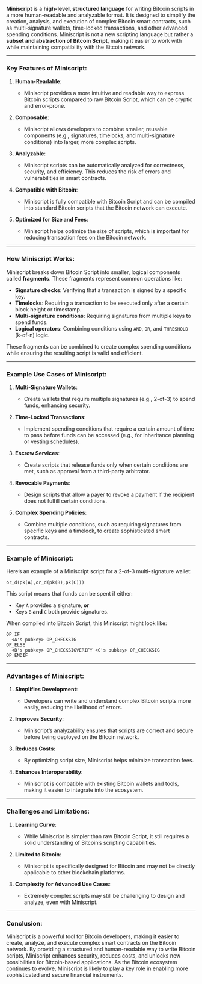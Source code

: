 **Miniscript** is a **high-level, structured language** for writing Bitcoin scripts in a more human-readable and analyzable format. It is designed to simplify the creation, analysis, and execution of complex Bitcoin smart contracts, such as multi-signature wallets, time-locked transactions, and other advanced spending conditions. Miniscript is not a new scripting language but rather a **subset and abstraction of Bitcoin Script**, making it easier to work with while maintaining compatibility with the Bitcoin network.

---

### Key Features of Miniscript:
1. **Human-Readable**:
   - Miniscript provides a more intuitive and readable way to express Bitcoin scripts compared to raw Bitcoin Script, which can be cryptic and error-prone.

2. **Composable**:
   - Miniscript allows developers to combine smaller, reusable components (e.g., signatures, timelocks, and multi-signature conditions) into larger, more complex scripts.

3. **Analyzable**:
   - Miniscript scripts can be automatically analyzed for correctness, security, and efficiency. This reduces the risk of errors and vulnerabilities in smart contracts.

4. **Compatible with Bitcoin**:
   - Miniscript is fully compatible with Bitcoin Script and can be compiled into standard Bitcoin scripts that the Bitcoin network can execute.

5. **Optimized for Size and Fees**:
   - Miniscript helps optimize the size of scripts, which is important for reducing transaction fees on the Bitcoin network.

---

### How Miniscript Works:
Miniscript breaks down Bitcoin Script into smaller, logical components called **fragments**. These fragments represent common operations like:
- **Signature checks**: Verifying that a transaction is signed by a specific key.
- **Timelocks**: Requiring a transaction to be executed only after a certain block height or timestamp.
- **Multi-signature conditions**: Requiring signatures from multiple keys to spend funds.
- **Logical operators**: Combining conditions using `AND`, `OR`, and `THRESHOLD` (k-of-n) logic.

These fragments can be combined to create complex spending conditions while ensuring the resulting script is valid and efficient.

---

### Example Use Cases of Miniscript:
1. **Multi-Signature Wallets**:
   - Create wallets that require multiple signatures (e.g., 2-of-3) to spend funds, enhancing security.

2. **Time-Locked Transactions**:
   - Implement spending conditions that require a certain amount of time to pass before funds can be accessed (e.g., for inheritance planning or vesting schedules).

3. **Escrow Services**:
   - Create scripts that release funds only when certain conditions are met, such as approval from a third-party arbitrator.

4. **Revocable Payments**:
   - Design scripts that allow a payer to revoke a payment if the recipient does not fulfill certain conditions.

5. **Complex Spending Policies**:
   - Combine multiple conditions, such as requiring signatures from specific keys and a timelock, to create sophisticated smart contracts.

---

### Example of Miniscript:
Here’s an example of a Miniscript script for a 2-of-3 multi-signature wallet:
```miniscript
or_d(pk(A),or_d(pk(B),pk(C)))
```
This script means that funds can be spent if either:
- Key `A` provides a signature, **or**
- Keys `B` **and** `C` both provide signatures.

When compiled into Bitcoin Script, this Miniscript might look like:
```bitcoin-script
OP_IF
  <A's pubkey> OP_CHECKSIG
OP_ELSE
  <B's pubkey> OP_CHECKSIGVERIFY <C's pubkey> OP_CHECKSIG
OP_ENDIF
```

---

### Advantages of Miniscript:
1. **Simplifies Development**:
   - Developers can write and understand complex Bitcoin scripts more easily, reducing the likelihood of errors.

2. **Improves Security**:
   - Miniscript’s analyzability ensures that scripts are correct and secure before being deployed on the Bitcoin network.

3. **Reduces Costs**:
   - By optimizing script size, Miniscript helps minimize transaction fees.

4. **Enhances Interoperability**:
   - Miniscript is compatible with existing Bitcoin wallets and tools, making it easier to integrate into the ecosystem.

---

### Challenges and Limitations:
1. **Learning Curve**:
   - While Miniscript is simpler than raw Bitcoin Script, it still requires a solid understanding of Bitcoin’s scripting capabilities.

2. **Limited to Bitcoin**:
   - Miniscript is specifically designed for Bitcoin and may not be directly applicable to other blockchain platforms.

3. **Complexity for Advanced Use Cases**:
   - Extremely complex scripts may still be challenging to design and analyze, even with Miniscript.

---

### Conclusion:
Miniscript is a powerful tool for Bitcoin developers, making it easier to create, analyze, and execute complex smart contracts on the Bitcoin network. By providing a structured and human-readable way to write Bitcoin scripts, Miniscript enhances security, reduces costs, and unlocks new possibilities for Bitcoin-based applications. As the Bitcoin ecosystem continues to evolve, Miniscript is likely to play a key role in enabling more sophisticated and secure financial instruments.